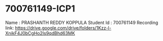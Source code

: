 # 700761149-ICP1

Name :       PRASHANTH REDDY KOPPULA
Student Id : 700761149
Recording link: https://drive.google.com/drive/folders/1Kzz-l-XnikF4J0bCgHo2Is9qdBhd63MK
